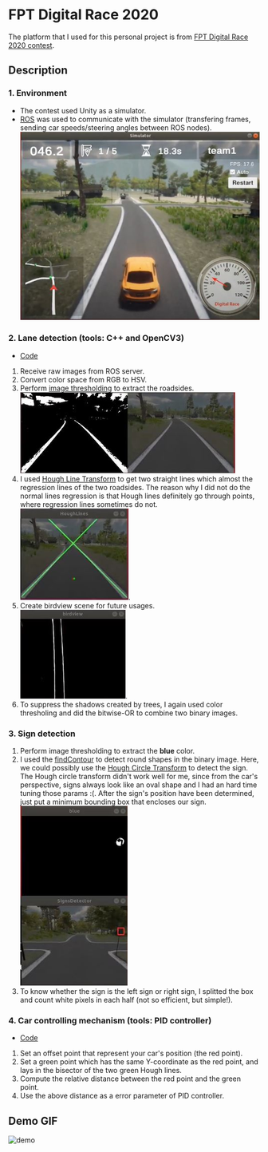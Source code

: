 # FPT Digital Race 2020

The platform that I used for this personal project is from [FPT Digital Race 2020 contest](https://github.com/fpt-corp/DiRa). 

## Description
### 1. Environment 
* The contest used Unity as a simulator.  
* [ROS](https://www.ros.org/) was used to communicate with the simulator (transfering frames, sending car speeds/steering angles between ROS nodes).  
![sim](https://github.com/khanhvu207/FPT-DigitalRace2020/blob/master/img/sim.JPG)

### 2. Lane detection (tools: C++ and OpenCV3)
* [Code](https://github.com/khanhvu207/FPT-DigitalRace2020/blob/master/FPT-DigitalRace2020/src/lane_detect/src/detectlane.cpp)  
1. Receive raw images from ROS server.
2. Convert color space from RGB to HSV.
3. Perform [image thresholding](https://docs.opencv.org/master/d7/d4d/tutorial_py_thresholding.html) to extract the roadsides.  
![img_thresholding](https://github.com/khanhvu207/FPT-DigitalRace2020/blob/master/img/img_thresholding.JPG)  
4. I used [Hough Line Transform](https://opencv-python-tutroals.readthedocs.io/en/latest/py_tutorials/py_imgproc/py_houghlines/py_houghlines.html) to get two straight lines which almost the regression lines of the two roadsides. The reason why I did not do the normal lines regression is that Hough lines definitely go through points, where regression lines sometimes do not.  
![hough](https://github.com/khanhvu207/FPT-DigitalRace2020/blob/master/img/hough.JPG).
5. Create birdview scene for future usages.  
![birdview](https://github.com/khanhvu207/FPT-DigitalRace2020/blob/master/img/birdview.JPG).
6. To suppress the shadows created by trees, I again used color thresholing and did the bitwise-OR to combine two binary images.   

### 3. Sign detection 
1. Perform image thresholding to extract the **blue** color.
2. I used the [findContour](https://docs.opencv.org/2.4/doc/tutorials/imgproc/shapedescriptors/find_contours/find_contours.html) to detect round shapes in the binary image. Here, we could possibly use the [Hough Circle Transform](https://docs.opencv.org/2.4/doc/tutorials/imgproc/imgtrans/hough_circle/hough_circle.html) to detect the sign. The Hough circle transform didn't work well for me, since from the car's perspective, signs always look like an oval shape and I had an hard time tuning those params :(. After the sign's position have been determined, just put a minimum bounding box that encloses our sign.  
![sign](https://github.com/khanhvu207/FPT-DigitalRace2020/blob/master/img/sign.JPG)
3. To know whether the sign is the left sign or right sign, I splitted the box and count white pixels in each half (not so efficient, but simple!).

### 4. Car controlling mechanism (tools: PID controller)
* [Code](https://github.com/khanhvu207/FPT-DigitalRace2020/blob/master/FPT-DigitalRace2020/src/lane_detect/src/carcontrol.cpp) 
1. Set an offset point that represent your car's position (the red point).
2. Set a green point which has the same Y-coordinate as the red point, and lays in the bisector of the two green Hough lines.
3. Compute the relative distance between the red point and the green point.
4. Use the above distance as a error parameter of PID controller.

## Demo GIF
![demo](https://github.com/khanhvu207/FPT-DigitalRace2020/blob/master/img/demo.gif)
